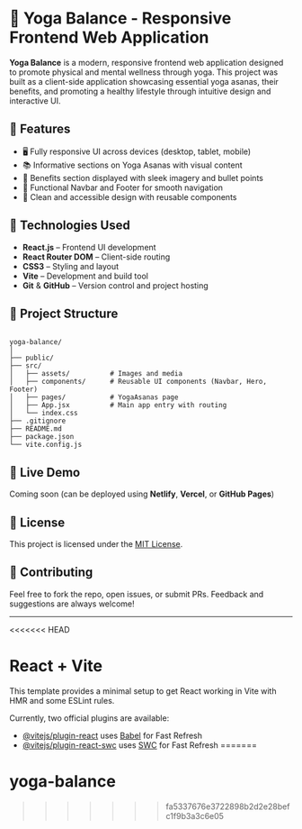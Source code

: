 
# 🧘 Yoga Balance - Responsive Frontend Web Application

**Yoga Balance** is a modern, responsive frontend web application designed to promote physical and mental wellness through yoga. This project was built as a client-side application showcasing essential yoga asanas, their benefits, and promoting a healthy lifestyle through intuitive design and interactive UI.

## 🚀 Features

- 🖥️ Fully responsive UI across devices (desktop, tablet, mobile)
- 📚 Informative sections on Yoga Asanas with visual content
- 🎯 Benefits section displayed with sleek imagery and bullet points
- 🔗 Functional Navbar and Footer for smooth navigation
- 💅 Clean and accessible design with reusable components

## 🔧 Technologies Used

- **React.js** – Frontend UI development
- **React Router DOM** – Client-side routing
- **CSS3** – Styling and layout
- **Vite** – Development and build tool
- **Git** & **GitHub** – Version control and project hosting

## 📂 Project Structure

```

yoga-balance/
│
├── public/
├── src/
│   ├── assets/          # Images and media
│   ├── components/      # Reusable UI components (Navbar, Hero, Footer)
│   ├── pages/           # YogaAsanas page
│   ├── App.jsx          # Main app entry with routing
│   └── index.css
├── .gitignore
├── README.md
├── package.json
└── vite.config.js

```

## 🔗 Live Demo

Coming soon (can be deployed using **Netlify**, **Vercel**, or **GitHub Pages**)

## 📝 License

This project is licensed under the [MIT License](LICENSE).

## 🤝 Contributing

Feel free to fork the repo, open issues, or submit PRs. Feedback and suggestions are always welcome!

---



<<<<<<< HEAD
# React + Vite

This template provides a minimal setup to get React working in Vite with HMR and some ESLint rules.

Currently, two official plugins are available:

- [@vitejs/plugin-react](https://github.com/vitejs/vite-plugin-react/blob/main/packages/plugin-react/README.md) uses [Babel](https://babeljs.io/) for Fast Refresh
- [@vitejs/plugin-react-swc](https://github.com/vitejs/vite-plugin-react-swc) uses [SWC](https://swc.rs/) for Fast Refresh
=======
# yoga-balance
>>>>>>> fa5337676e3722898b2d2e28befc1f9b3a3c6e05
